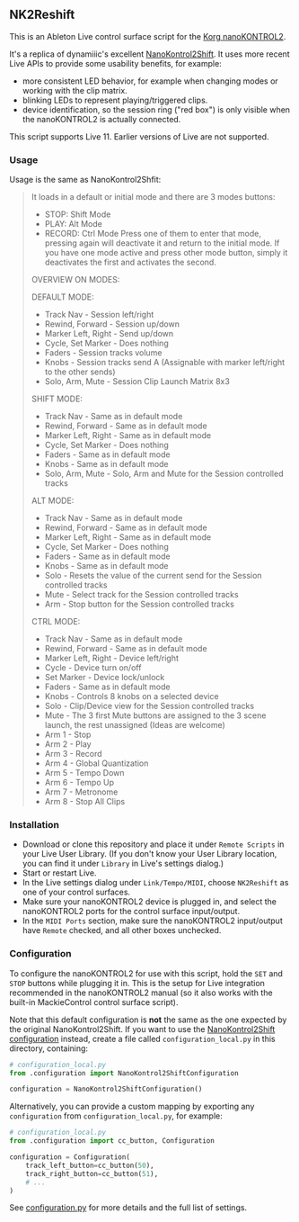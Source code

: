 ## NK2Reshift

This is an Ableton Live control surface script for the [Korg
nanoKONTROL2](https://www.korg.com/us/products/computergear/nanokontrol2/).

It's a replica of dynamiiic's excellent
[NanoKontrol2Shift](https://forum.ableton.com/viewtopic.php?t=193316).
It uses more recent Live APIs to provide some usability benefits, for
example:

- more consistent LED behavior, for example when changing modes
  or working with the clip matrix.
- blinking LEDs to represent playing/triggered clips.
- device identification, so the session ring ("red box") is only
  visible when the nanoKONTROL2 is actually connected.

This script supports Live 11. Earlier versions of Live are not supported.

### Usage

Usage is the same as NanoKontrol2Shfit:

> It loads in a default or initial mode and there are 3 modes buttons:
>
> - STOP: Shift Mode
> - PLAY: Alt Mode
> - RECORD: Ctrl Mode
>   Press one of them to enter that mode, pressing again will deactivate it and return to the initial mode. If you have one mode active and press other mode button, simply it deactivates the first and activates the second.
>
> OVERVIEW ON MODES:
>
> DEFAULT MODE:
>
> - Track Nav - Session left/right
> - Rewind, Forward - Session up/down
> - Marker Left, Right - Send up/down
> - Cycle, Set Marker - Does nothing
> - Faders - Session tracks volume
> - Knobs - Session tracks send A (Assignable with marker left/right to the other sends)
> - Solo, Arm, Mute - Session Clip Launch Matrix 8x3
>
> SHIFT MODE:
>
> - Track Nav - Same as in default mode
> - Rewind, Forward - Same as in default mode
> - Marker Left, Right - Same as in default mode
> - Cycle, Set Marker - Does nothing
> - Faders - Same as in default mode
> - Knobs - Same as in default mode
> - Solo, Arm, Mute - Solo, Arm and Mute for the Session controlled tracks
>
> ALT MODE:
>
> - Track Nav - Same as in default mode
> - Rewind, Forward - Same as in default mode
> - Marker Left, Right - Same as in default mode
> - Cycle, Set Marker - Does nothing
> - Faders - Same as in default mode
> - Knobs - Same as in default mode
> - Solo - Resets the value of the current send for the Session controlled tracks
> - Mute - Select track for the Session controlled tracks
> - Arm - Stop button for the Session controlled tracks
>
> CTRL MODE:
>
> - Track Nav - Same as in default mode
> - Rewind, Forward - Same as in default mode
> - Marker Left, Right - Device left/right
> - Cycle - Device turn on/off
> - Set Marker - Device lock/unlock
> - Faders - Same as in default mode
> - Knobs - Controls 8 knobs on a selected device
> - Solo - Clip/Device view for the Session controlled tracks
> - Mute - The 3 first Mute buttons are assigned to the 3 scene launch, the rest unassigned (Ideas are welcome)
> - Arm 1 - Stop
> - Arm 2 - Play
> - Arm 3 - Record
> - Arm 4 - Global Quantization
> - Arm 5 - Tempo Down
> - Arm 6 - Tempo Up
> - Arm 7 - Metronome
> - Arm 8 - Stop All Clips

### Installation

- Download or clone this repository and place it under `Remote
Scripts` in your Live User Library. (If you don't know your User
  Library location, you can find it under `Library` in Live's settings
  dialog.)
- Start or restart Live.
- In the Live settings dialog under `Link/Tempo/MIDI`, choose
  `NK2Reshift` as one of your control surfaces.
- Make sure your nanoKONTROL2 device is plugged in, and select the
  nanoKONTROL2 ports for the control surface input/output.
- In the `MIDI Ports` section, make sure the nanoKONTROL2 input/output
  have `Remote` checked, and all other boxes unchecked.

### Configuration

To configure the nanoKONTROL2 for use with this script, hold the `SET`
and `STOP` buttons while plugging it in. This is the setup for Live
integration recommended in the nanoKONTROL2 manual (so it also works
with the built-in MackieControl control surface script).

Note that this default configuration is **not** the same as the one
expected by the original NanoKontrol2Shift. If you want to use the
[NanoKontrol2Shift
configuration](https://sonicbloom.net/free-midi-remote-script-apc-emulation-for-korg-nanokontrol-2/)
instead, create a file called `configuration_local.py` in this
directory, containing:

```python
# configuration_local.py
from .configuration import NanoKontrol2ShiftConfiguration

configuration = NanoKontrol2ShiftConfiguration()
```

Alternatively, you can provide a custom mapping by exporting any
`configuration` from `configuration_local.py`, for example:

```python
# configuration_local.py
from .configuration import cc_button, Configuration

configuration = Configuration(
    track_left_button=cc_button(50),
    track_right_button=cc_button(51),
    # ...
)
```

See [configuration.py](configuration.py) for more details and the full list of settings.

